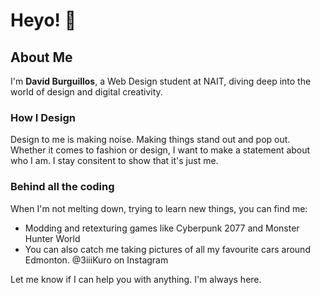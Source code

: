 # Heyo! 👋  
## About Me

I'm **David Burguillos**, a Web Design student at NAIT, diving deep into the world of design and digital creativity.

### How I Design
Design to me is making noise. Making things stand out and pop out. Whether it comes to fashion or design, I want to make a statement about who I am. I stay consitent to show that it's just me.

### Behind all the coding
When I'm not melting down, trying to learn new things, you can find me:
- Modding and retexturing games like Cyberpunk 2077 and Monster Hunter World
- You can also catch me taking pictures of all my favourite cars around Edmonton. @3iiiKuro on Instagram

Let me know if I can help you with anything. I'm always here.

